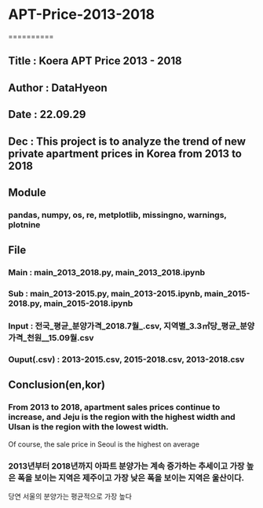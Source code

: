 # APT-Price-2013-2018
==========
## Title : Koera APT Price 2013 - 2018
###
## Author : DataHyeon
###
## Date : 22.09.29
###
## Dec : This project is to analyze the trend of new private apartment prices in Korea from 2013 to 2018
###
## Module
### pandas, numpy, os, re, metplotlib, missingno, warnings, plotnine
## File
### Main : main_2013_2018.py, main_2013_2018.ipynb
### Sub : main_2013-2015.py, main_2013-2015.ipynb, main_2015-2018.py, main_2015-2018.ipynb
### Input : 전국_평균_분양가격_2018.7월_.csv, 지역별_3.3㎡당_평균_분양가격_천원__15.09월.csv
### Ouput(.csv) : 2013-2015.csv, 2015-2018.csv, 2013-2018.csv
###
## Conclusion(en,kor)
### From 2013 to 2018, apartment sales prices continue to increase, and Jeju is the region with the highest width and Ulsan is the region with the lowest width.
Of course, the sale price in Seoul is the highest on average
### 2013년부터 2018년까지 아파트 분양가는 계속 증가하는 추세이고 가장 높은 폭을 보이는 지역은 제주이고 가장 낮은 폭을 보이는 지역은 울산이다.
당연 서울의 분양가는 평균적으로 가장 높다
